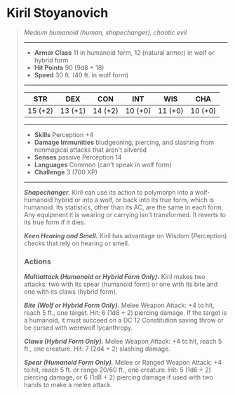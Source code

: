 # Kiril Stoyanovich
>*Medium humanoid (human, shapechanger), chaotic evil*
>___
>- **Armor Class** 11 in humanoid form, 12 (natural armor) in wolf or hybrid form
>- **Hit Points** 90 (9d8 + 18)
>- **Speed** 30 ft. (40 ft. in wolf form)
>___
>|STR|DEX|CON|INT|WIS|CHA|
>|:---:|:---:|:---:|:---:|:---:|:---:|
>|15 (+2)|13 (+1)|14 (+2)|10 (+0)|11 (+0)|10 (+0)|
>___
>- **Skills** Perception +4
>- **Damage Immunities** bludgeoning, piercing, and slashing from nonmagical attacks that aren't silvered
>- **Senses** passive Perception 14
>- **Languages** Common (can't speak in wolf form)
>- **Challenge** 3 (700 XP)
>___
>***Shapechanger.*** Kiril can use its action to polymorph into a wolf-humanoid hybrid or into a wolf, or back into its true form, which is humanoid. Its statistics, other than its AC, are the same in each form. Any equipment it is wearing or carrying isn't transformed. It reverts to its true form if it dies.  
>
>***Keen Hearing and Smell.*** Kiril has advantage on Wisdom (Perception) checks that rely on hearing or smell.  
>
>### Actions
>***Multiattack (Humanoid or Hybrid Form Only).*** Kiril makes two attacks: two with its spear (humanoid form) or one with its bite and one with its claws (hybrid form).  
>
>***Bite (Wolf or Hybrid Form Only).*** Melee Weapon Attack: +4 to hit, reach 5 ft., one target. Hit: 6 (1d8 + 2) piercing damage. If the target is a humanoid, it must succeed on a DC 12 Constitution saving throw or be cursed with werewolf lycanthropy.  
>
>***Claws (Hybrid Form Only).*** Melee Weapon Attack: +4 to hit, reach 5 ft., one creature. Hit: 7 (2d4 + 2) slashing damage.  
>
>***Spear (Humanoid Form Only).*** Melee  or Ranged Weapon Attack: +4 to hit, reach 5 ft. or range 20/60 ft., one creature. Hit: 5 (1d6 + 2) piercing damage, or 6 (1d8 + 2) piercing damage if used with two hands to make a melee attack.